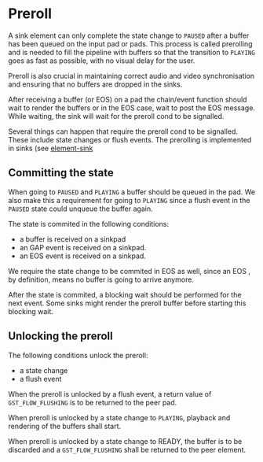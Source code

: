 # Preroll

A sink element can only complete the state change to `PAUSED` after a
buffer has been queued on the input pad or pads. This process is called
prerolling and is needed to fill the pipeline with buffers so that the
transition to `PLAYING` goes as fast as possible, with no visual delay for
the user.

Preroll is also crucial in maintaining correct audio and video
synchronisation and ensuring that no buffers are dropped in the sinks.

After receiving a buffer (or EOS) on a pad the chain/event function
should wait to render the buffers or in the EOS case, wait to post the
EOS message. While waiting, the sink will wait for the preroll cond to
be signalled.

Several things can happen that require the preroll cond to be signalled.
These include state changes or flush events. The prerolling is
implemented in sinks (see [element-sink](design/element-sink.md)

## Committing the state

When going to `PAUSED` and `PLAYING` a buffer should be queued in the pad.
We also make this a requirement for going to `PLAYING` since a flush event
in the `PAUSED` state could unqueue the buffer again.

The state is commited in the following conditions:

- a buffer is received on a sinkpad
- an GAP event is received on a sinkpad.
- an EOS event is received on a sinkpad.

We require the state change to be commited in EOS as well, since an EOS
, by definition, means no buffer is going to arrive anymore.

After the state is commited, a blocking wait should be performed for the
next event. Some sinks might render the preroll buffer before starting
this blocking wait.

## Unlocking the preroll

The following conditions unlock the preroll:

- a state change
- a flush event

When the preroll is unlocked by a flush event, a return value of
`GST_FLOW_FLUSHING` is to be returned to the peer pad.

When preroll is unlocked by a state change to `PLAYING`, playback and
rendering of the buffers shall start.

When preroll is unlocked by a state change to READY, the buffer is to be
discarded and a `GST_FLOW_FLUSHING` shall be returned to the peer
element.
